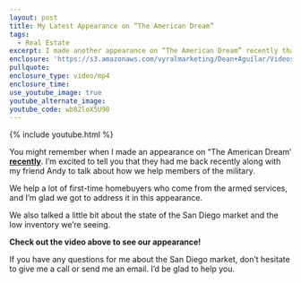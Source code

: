 ```yaml
---
layout: post
title: My Latest Appearance on “The American Dream”
tags:
  - Real Estate
excerpt: I made another appearance on “The American Dream” recently that I wanted to share with you.
enclosure: 'https://s3.amazonaws.com/vyralmarketing/Dean+Aguilar/Videos/2017/My+Latest+Appearance+on+The+American+Dream+-+San+Diego+Real+Estate+Agent.mp4'
pullquote:
enclosure_type: video/mp4
enclosure_time:
use_youtube_image: true
youtube_alternate_image:
youtube_code: wb82loX5U90
---
```



{% include youtube.html %}

You might remember when I made an appearance on “The American Dream’ **[recently](http://deanaguilarrealestate.com/check-out-my-recent-appearance-on-the-american-dream.html)**. I’m excited to tell you that they had me back recently along with my friend Andy to talk about how we help members of the military.

We help a lot of first-time homebuyers who come from the armed services, and I’m glad we got to address it in this appearance.

We also talked a little bit about the state of the San Diego market and the low inventory we’re seeing.

**Check out the video above to see our appearance!**

If you have any questions for me about the San Diego market, don’t hesitate to give me a call or send me an email. I’d be glad to help you.